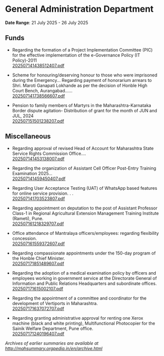 # General Administration Department

**Date Range**: 21 July 2025 - 26 July 2025


## Funds
- Regarding the formation of a Project Implementation Committee (PIC) for the effective implementation of the e-Governance Policy (IT Policy)-2011\
  [202507141438512407.pdf](https://gr.maharashtra.gov.in/Site/Upload/Government%20Resolutions/English/202507141438512407....pdf)

- Scheme for honouring/deserving honour to those who were imprisoned during the Emergency... Regarding payment of honorarium arrears to Shri. Maroti Ganapati Lokhande as per the decision of Honble High Court Bench, Aurangabad......\
  [202507141738566607.pdf](https://gr.maharashtra.gov.in/Site/Upload/Government%20Resolutions/English/202507141738566607.pdf)

- Pension to family members of Martyrs in the Maharashtra-Karnataka Border dispute agitation- Distribution of grant for the month of JUN and JUL, 2024\
  [202507151501238207.pdf](https://gr.maharashtra.gov.in/Site/Upload/Government%20Resolutions/English/202507151501238207.pdf)

## Miscellaneous
- Regarding approval of revised Head of Account for Maharashtra State Service Rights Commission Office....\
  [202507141453138007.pdf](https://gr.maharashtra.gov.in/Site/Upload/Government%20Resolutions/English/202507141453138007.pdf)

- Regarding the organization of Assistant Cell Officer Post-Entry Training Examination 2025...\
  [202507141459450407.pdf](https://gr.maharashtra.gov.in/Site/Upload/Government%20Resolutions/English/202507141459450407.pdf)

- Regarding User Acceptance Testing (UAT) of WhatsApp based features for online service provision. . .\
  [202507141703523807.pdf](https://gr.maharashtra.gov.in/Site/Upload/Government%20Resolutions/English/202507141703523807.pdf)

- Regarding appointment on deputation to the post of Assistant Professor Class-1 in Regional Agricultural Extension Management Training Institute (Rameti), Pune.\
  [202507161218329707.pdf](https://gr.maharashtra.gov.in/Site/Upload/Government%20Resolutions/English/202507161218329707.pdf)

- Office attendance of Mantralaya officers/employees: regarding flexibility concession.\
  [202507161559372607.pdf](https://gr.maharashtra.gov.in/Site/Upload/Government%20Resolutions/English/202507161559372607.pdf)

- Regarding compassionate appointments under the 150-day program of the Honble Chief Minister.\
  [202507171851489607.pdf](https://gr.maharashtra.gov.in/Site/Upload/Government%20Resolutions/English/202507171851489607.pdf)

- Regarding the adoption of a medical examination policy by officers and employees working in government service at the Directorate General of Information and Public Relations Headquarters and subordinate offices.\
  [202507171615002107.pdf](https://gr.maharashtra.gov.in/Site/Upload/Government%20Resolutions/English/202507171615002107.pdf)

- Regarding the appointment of a committee and coordinator for the development of Vertiports in Maharashtra.\
  [202507171637072707.pdf](https://gr.maharashtra.gov.in/Site/Upload/Government%20Resolutions/English/202507171637072707.pdf)

- Regarding granting administrative approval for renting one Xerox machine (black and white printing), Multifunctional Photocopier for the Sainik Welfare Department, Pune office.\
  [202507171240196407.pdf](https://gr.maharashtra.gov.in/Site/Upload/Government%20Resolutions/English/202507171240196407.pdf)


*Archives of earlier summaries are available at http://mahsummary.orgpedia.in/en/archive.html*